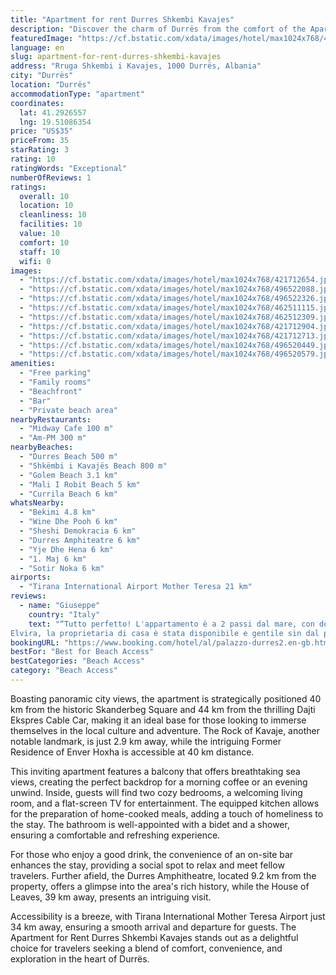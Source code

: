 ```yaml
---
title: "Apartment for rent Durres Shkembi Kavajes"
description: "Discover the charm of Durrës from the comfort of the Apartment for Rent Durres Shkembi Kavajes, a prime beachfront property that offers more than just a place to stay."
featuredImage: "https://cf.bstatic.com/xdata/images/hotel/max1024x768/421712654.jpg?k=67339da51013360dfb4e4cf284e441ffc610aeb5f9ed1a26a273e52412362785&o=&hp=1"
language: en
slug: apartment-for-rent-durres-shkembi-kavajes
address: "Rruga Shkembi i Kavajes, 1000 Durrës, Albania"
city: "Durrës"
location: "Durrës"
accommodationType: "apartment"
coordinates:
  lat: 41.2926557
  lng: 19.51086354
price: "US$35"
priceFrom: 35
starRating: 3
rating: 10
ratingWords: "Exceptional"
numberOfReviews: 1
ratings:
  overall: 10
  location: 10
  cleanliness: 10
  facilities: 10
  value: 10
  comfort: 10
  staff: 10
  wifi: 0
images:
  - "https://cf.bstatic.com/xdata/images/hotel/max1024x768/421712654.jpg?k=67339da51013360dfb4e4cf284e441ffc610aeb5f9ed1a26a273e52412362785&o=&hp=1"
  - "https://cf.bstatic.com/xdata/images/hotel/max1024x768/496522088.jpg?k=d179d1123e83b975f5db656c832927c7ad3372c93f2804b6c00207b751af491b&o=&hp=1"
  - "https://cf.bstatic.com/xdata/images/hotel/max1024x768/496522326.jpg?k=c7e78e1f8e9888465ed67e09a44abf7887a8288af4d6984db4456c6a921ed129&o=&hp=1"
  - "https://cf.bstatic.com/xdata/images/hotel/max1024x768/462511115.jpg?k=21ad8b9970330f38cef4a003c32524f90faf1fcee6350ce51cdefcd3711cd976&o=&hp=1"
  - "https://cf.bstatic.com/xdata/images/hotel/max1024x768/462512309.jpg?k=f4e7711f696324df1af5faccdd0973cfd3ffbca37e1298a829cdf2c6a85d5150&o=&hp=1"
  - "https://cf.bstatic.com/xdata/images/hotel/max1024x768/421712904.jpg?k=0b0739a2211ae6daf88f4161185b4a19331e97380fffd1d6bded4b30afc88ff2&o=&hp=1"
  - "https://cf.bstatic.com/xdata/images/hotel/max1024x768/421712713.jpg?k=5f3987b8df63fbfd5dc9498cbd1d1cc00927f680f4a2c3ae82c63db136008516&o=&hp=1"
  - "https://cf.bstatic.com/xdata/images/hotel/max1024x768/496520449.jpg?k=3713182f81bce95726389444de75cf114e7a90114e5c919775f3f486044b078d&o=&hp=1"
  - "https://cf.bstatic.com/xdata/images/hotel/max1024x768/496520579.jpg?k=dde285bd8895e3544626c664163c0a1168984f3977164a602a1dde887444e34e&o=&hp=1"
amenities:
  - "Free parking"
  - "Family rooms"
  - "Beachfront"
  - "Bar"
  - "Private beach area"
nearbyRestaurants:
  - "Midway Cafe 100 m"
  - "Am-PM 300 m"
nearbyBeaches:
  - "Durres Beach 500 m"
  - "Shkëmbi i Kavajës Beach 800 m"
  - "Golem Beach 3.1 km"
  - "Mali I Robit Beach 5 km"
  - "Currila Beach 6 km"
whatsNearby:
  - "Bekimi 4.8 km"
  - "Wine Dhe Pooh 6 km"
  - "Sheshi Demokracia 6 km"
  - "Durres Amphiteatre 6 km"
  - "Yje Dhe Hena 6 km"
  - "1. Maj 6 km"
  - "Sotir Noka 6 km"
airports:
  - "Tirana International Airport Mother Teresa 21 km"
reviews:
  - name: "Giuseppe"
    country: "Italy"
    text: "“Tutto perfetto! L'appartamento è a 2 passi dal mare, con doppio balcone, cucina e tanto altro.
Elvira, la proprietaria di casa è stata disponibile e gentile sin dal primo minuto.”"
bookingURL: "https://www.booking.com/hotel/al/palazzo-durres2.en-gb.html?aid=8035640"
bestFor: "Best for Beach Access"
bestCategories: "Beach Access"
category: "Beach Access"
---
```


Boasting panoramic city views, the apartment is strategically positioned 40 km from the historic Skanderbeg Square and 44 km from the thrilling Dajti Ekspres Cable Car, making it an ideal base for those looking to immerse themselves in the local culture and adventure. The Rock of Kavaje, another notable landmark, is just 2.9 km away, while the intriguing Former Residence of Enver Hoxha is accessible at 40 km distance.

This inviting apartment features a balcony that offers breathtaking sea views, creating the perfect backdrop for a morning coffee or an evening unwind. Inside, guests will find two cozy bedrooms, a welcoming living room, and a flat-screen TV for entertainment. The equipped kitchen allows for the preparation of home-cooked meals, adding a touch of homeliness to the stay. The bathroom is well-appointed with a bidet and a shower, ensuring a comfortable and refreshing experience.

For those who enjoy a good drink, the convenience of an on-site bar enhances the stay, providing a social spot to relax and meet fellow travelers. Further afield, the Durres Amphitheatre, located 9.2 km from the property, offers a glimpse into the area's rich history, while the House of Leaves, 39 km away, presents an intriguing visit.

Accessibility is a breeze, with Tirana International Mother Teresa Airport just 34 km away, ensuring a smooth arrival and departure for guests. The Apartment for Rent Durres Shkembi Kavajes stands out as a delightful choice for travelers seeking a blend of comfort, convenience, and exploration in the heart of Durrës.